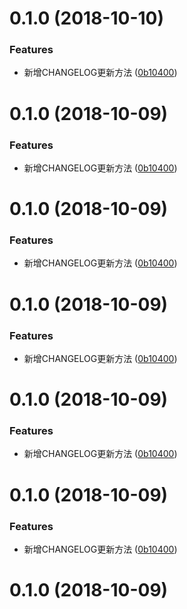 <a name="0.1.0"></a>
# 0.1.0 (2018-10-10)


### Features

* 新增CHANGELOG更新方法 ([0b10400](https://github.com/huangying1111/React16-TypeScript-Antd-Scss/commit/0b10400))



<a name="0.1.0"></a>
# 0.1.0 (2018-10-09)


### Features

* 新增CHANGELOG更新方法 ([0b10400](https://github.com/huangying1111/React16-TypeScript-Antd-Scss/commit/0b10400))



<a name="0.1.0"></a>
# 0.1.0 (2018-10-09)


### Features

* 新增CHANGELOG更新方法 ([0b10400](https://github.com/huangying1111/React16-TypeScript-Antd-Scss/commit/0b10400))



<a name="0.1.0"></a>
# 0.1.0 (2018-10-09)


### Features

* 新增CHANGELOG更新方法 ([0b10400](https://github.com/huangying1111/React16-TypeScript-Antd-Scss/commit/0b10400))



<a name="0.1.0"></a>
# 0.1.0 (2018-10-09)


### Features

* 新增CHANGELOG更新方法 ([0b10400](https://github.com/huangying1111/React16-TypeScript-Antd-Scss/commit/0b10400))



<a name="0.1.0"></a>
# 0.1.0 (2018-10-09)


### Features

* 新增CHANGELOG更新方法 ([0b10400](https://github.com/huangying1111/React16-TypeScript-Antd-Scss/commit/0b10400))



<a name="0.1.0"></a>
# 0.1.0 (2018-10-09)



